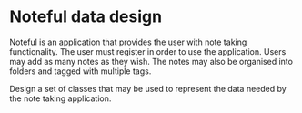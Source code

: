 # Noteful data design

Noteful is an application that provides the user with note taking functionality. The user must register in order to use the application. Users may add as many notes as they wish. The notes may also be organised into folders and tagged with multiple tags.

Design a set of classes that may be used to represent the data needed by the note taking application.
